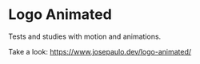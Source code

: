 # Logo Animated

Tests and studies with motion and animations.

Take a look: https://www.josepaulo.dev/logo-animated/
